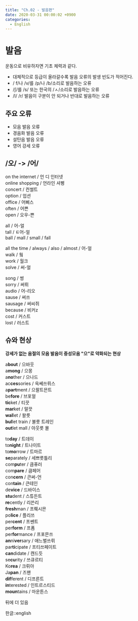 ```yaml
---
title: "Ch.02 - 발음편"
date: 2020-03-31 00:00:02 +0900
categories:
  - English
---
```


# 발음
운동으로 비유하자면 기초 체력과 같다.  

- 대체적으로 등급이 올라갈수록 발음 오류의 발생 빈도가 적어진다.  
- / f/나 /v/를 /p/나 /b/소리로 발음하는 오류  
- /ʃ/를 /s/ 또는 한국의 /ㅅ/소리로 발음하는 오류  
- /l/ /r/ 발음이 구분이 안 되거나 반대로 발음하는 오류  

## 주요 오류
- 모음 발음 오류
- 경음화 발음 오류
- 설탄음 발음 오류
- 영어 강세 오류

## /오/ -> /어/
on the internet / 언 디 인터넷  
online shopping / 언라인 셔삥  
concert / 컨썰트  
option / 업션  
office / 어삐스  
often / 어쁜  
open / 오우-쁜  
   
all / 어-얼  
tall / ㅌ어-얼  
ball / mall / small / fall  
   
all the time / always / also / almost / 어-얼  
walk / 웤  
work / 월크  
solve / 써-얼  
   
song / 썽  
sorry / 써뤼  
audio / 어-리오  
sause / 써쓰  
sausage / 써씨쥐  
because / 비커z  
cost / 커스트  
lost / 러스트  

## 슈와 현상
**강세가 없는 음절의 모음 발음이 중성모음 "으"로 약화되는 현상**  
  
a**bout** / 으바웃  
a**mong** / 으몽  
a**no**ther / 으나드  
ac**ces**sories / 윽쎄쓰뤼스  
a**part**ment / 으팔트믄트  
be**fore** / 브포얼  
**tic**ket / 티끗  
**mar**ket / 말끗  
**wal**let / 왈릇  
**bul**let train / 불릇 트레인  
**out**let mall / 아웃릇 몰  

to**day** / 트데이  
to**night** / 트나이트  
to**mo**rrow / 트마르  
**se**parately / 세쁘릇틀리  
com**pu**ter / 큼퓨러  
com**pare** / 큼페어  
con**cern** / 큰써-언  
con**tain** / 큰테인  
de**vice** / 드바이스  
**stu**dent / 스튜든트  
**re**cently / 리쓴리  
**fresh**man / 프뤠시믄  
po**lice** / 플리쓰  
per**cent** / 프쎈트  
per**form** / 프폼  
per**for**mance / 프포믄쓰  
**an**ni**ver**sary / 애느벌쓰뤼  
par**ti**cipate / 프티쓰페이트  
**can**didate / 캔드듯  
se**cu**rity / 쓰큐르티  
Ko**rea** / 크뤼아  
Ja**pan** / 즈팬  
**dif**ferent / 디프른트  
**in**terested / 인트르스티드  
**moun**tains / 마운튼스  

뒤에 더 있음

한글::english
